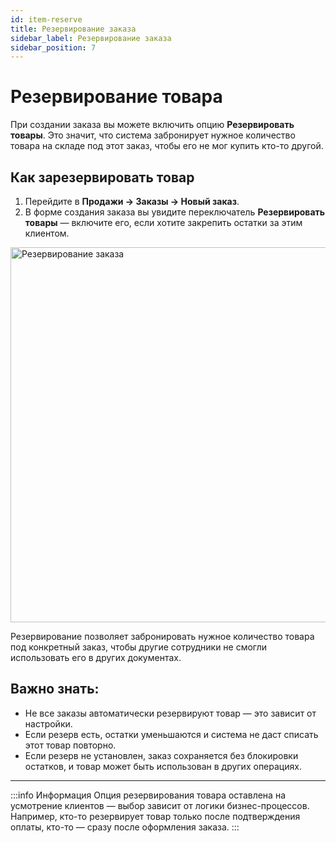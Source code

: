 ```yaml
---
id: item-reserve
title: Резервирование заказа
sidebar_label: Резервирование заказа
sidebar_position: 7
---
```

# Резервирование товара
При создании заказа вы можете включить опцию **Резервировать товары**. Это значит, что система забронирует нужное количество товара на складе под этот заказ, чтобы его не мог купить кто-то другой.

## Как зарезервировать товар
1. Перейдите в **Продажи → Заказы → Новый заказ**.
2. В форме создания заказа вы увидите переключатель **Резервировать товары** — включите его, если хотите закрепить остатки за этим клиентом.

<img src="/img/knowledge/clients/item-reserve.png" alt="Резервирование заказа" width="600" />

Резервирование позволяет забронировать нужное количество товара под конкретный заказ, чтобы другие сотрудники не смогли использовать его в других документах.

## Важно знать:
- Не все заказы автоматически резервируют товар — это зависит от настройки.
- Если резерв есть, остатки уменьшаются и система не даст списать этот товар повторно.
- Если резерв не установлен, заказ сохраняется без блокировки остатков, и товар может быть использован в других операциях.

---

:::info Информация
Опция резервирования товара оставлена на усмотрение клиентов — выбор зависит от логики бизнес-процессов. Например, кто-то резервирует товар только после подтверждения оплаты, кто-то — сразу после оформления заказа.
:::
